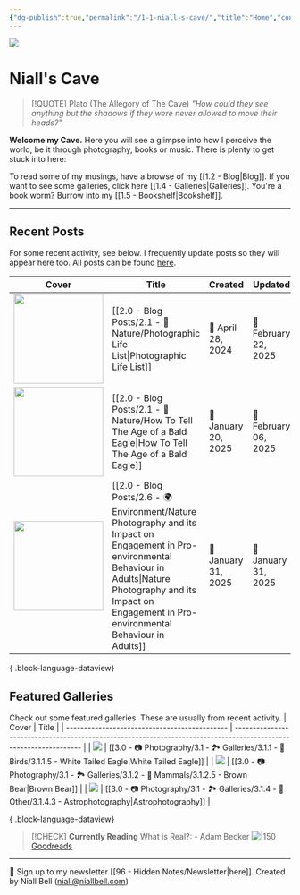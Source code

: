 ```yaml
---
{"dg-publish":true,"permalink":"/1-1-niall-s-cave/","title":"Home","contentClasses":"cards cards-cols-3 cards-cover cards-cover-no-border cards-title-hide-icons","tags":["gardenEntry"],"noteIcon":null,"created":"2024-04-07T13:59:11.083-07:00","updated":"2025-02-21T13:10:30.432-08:00"}
---
```


![](https://i.imgur.com/RrXzXbX.jpeg)
# Niall's Cave

> [!QUOTE] Plato (The Allegory of The Cave)
> *"How could they see anything but the shadows if they were never allowed to move their heads?"*

**Welcome my Cave.** Here you will see a glimpse into how I perceive the world, be it through photography, books or music. There is plenty to get stuck into here:

To read some of my musings, have a browse of my [[1.2 - Blog\|Blog]].
If you want to see some galleries, click here [[1.4 - Galleries\|Galleries]].
You're a book worm? Burrow into my [[1.5 - Bookshelf\|Bookshelf]].

---

## Recent Posts

For some recent activity, see below. I frequently update posts so they will appear here too. All posts can be found [here](https://niallbell.com/blog).

| Cover                                                               | Title                                                                                                                                                                                                                           | Created             | Updated              | Type         | Tags                                                 |
| ------------------------------------------------------------------- | ------------------------------------------------------------------------------------------------------------------------------------------------------------------------------------------------------------------------------- | ------------------- | -------------------- | ------------ | ---------------------------------------------------- |
| <img src='https://i.imgur.com/urbFltC.jpeg' style='height:160px;'/> | [[2.0 - Blog Posts/2.1 - 🌱Nature/Photographic Life List\|Photographic Life List]]                                                                                                                                           | 📅 April 28, 2024   | 🔄 February 22, 2025 | 💭 Blog Post | #photography #nature #lifelist #wildlife #birding    |
| <img src='https://i.imgur.com/FEpNXc5.jpeg' style='height:160px;'/> | [[2.0 - Blog Posts/2.1 - 🌱Nature/How To Tell The Age of a Bald Eagle\|How To Tell The Age of a Bald Eagle]]                                                                                                                 | 📅 January 20, 2025 | 🔄 February 06, 2025 | 💭 Blog Post | #eagle #ageguide #photography #birding #Eagle #photo |
| <img src='https://i.imgur.com/jxxUz6b.jpeg' style='height:160px;'/> | [[2.0 - Blog Posts/2.6 - 🌍 Environment/Nature Photography and its Impact on Engagement in Pro-environmental Behaviour in Adults\|Nature Photography and its Impact on Engagement in Pro-environmental Behaviour in Adults]] | 📅 January 31, 2025 | 🔄 January 31, 2025  | 💭 Blog Post | #natureconnectedness #universitydissertation         |

{ .block-language-dataview}

## Featured Galleries

Check out some featured galleries. These are usually from recent activity.
| Cover                                         | Title                                                                                                             |
| --------------------------------------------- | ----------------------------------------------------------------------------------------------------------------- |
| <img src='https://i.imgur.com/1COPsvs.png'/>  | [[3.0 - 📷 Photography/3.1 - 🏞️ Galleries/3.1.1 - 🦅 Birds/3.1.1.5 - White Tailed Eagle\|White Tailed Eagle]] |
| <img src='https://i.imgur.com/Tip0k1n.jpg'/>  | [[3.0 - 📷 Photography/3.1 - 🏞️ Galleries/3.1.2 - 🐯 Mammals/3.1.2.5 - Brown Bear\|Brown Bear]]               |
| <img src='https://i.imgur.com/Jzcv1Jl.jpeg'/> | [[3.0 - 📷 Photography/3.1 - 🏞️ Galleries/3.1.4 - 🚀 Other/3.1.4.3 - Astrophotography\|Astrophotography]]     |

{ .block-language-dataview}


>[!CHECK] **Currently Reading**
>What is Real?:  - Adam Becker
>![|150](https://images-na.ssl-images-amazon.com/images/S/compressed.photo.goodreads.com/books/1500753932i/35604796.jpg)
>[Goodreads](https://www.goodreads.com/book/show/35604796-what-is-real?)


---
📧 Sign up to my newsletter [[96 - Hidden Notes/Newsletter\|here]].
Created by Niall Bell (niall@niallbell.com)

